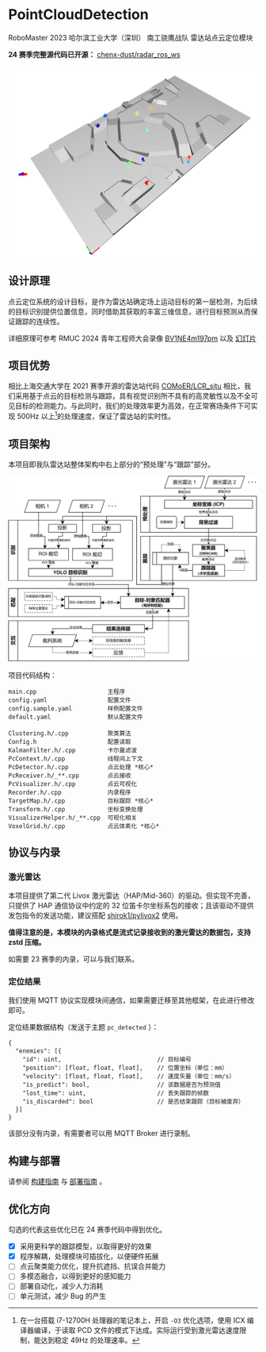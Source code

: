 # PointCloudDetection

RoboMaster 2023 哈尔滨工业大学（深圳） 南工骁鹰战队 雷达站点云定位模块

**24 赛季完整源代码已开源：** [chenx-dust/radar_ros_ws](https://github.com/chenx-dust/radar_ros_ws)

![演示效果](./doc/demo.png)

## 设计原理

点云定位系统的设计目标，是作为雷达站确定场上运动目标的第一层检测，为后续的目标识别提供位置信息，同时借助其获取的丰富三维信息，进行目标预测从而保证跟踪的连续性。

详细原理可参考 RMUC 2024 青年工程师大会录像 [BV1NE4m197pm](https://www.bilibili.com/video/BV1NE4m197pm) 以及 [幻灯片](./doc/一种基于点云聚类的雷达算法.pptx)

## 项目优势

相比上海交通大学在 2021 赛季开源的雷达站代码 [COMoER/LCR_sjtu](https://github.com/COMoER/LCR_sjtu) 相比，我们采用基于点云的目标检测与跟踪，具有视觉识别所不具有的高灵敏性以及不全可见目标的检测能力。与此同时，我们的处理效率更为高效，在正常赛场条件下可实现 500Hz 以上[^1]的处理速度，保证了雷达站的实时性。

## 项目架构

本项目即我队雷达站整体架构中右上部分的“预处理”与“跟踪”部分。

![Radar Station Structure](./doc/struct.png)

项目代码结构：

```
main.cpp                    主程序
config.yaml                 配置文件
config.sample.yaml          样例配置文件
default.yaml                默认配置文件

Clustering.h/.cpp           聚类算法
Config.h                    配置读取
KalmanFilter.h/.cpp         卡尔曼滤波
PcContext.h/.cpp            线程间上下文
PcDetector.h/.cpp           点云处理 *核心*
PcReceiver.h/_**.cpp        点云接收
PcVisualizer.h/.cpp         点云可视化
Recorder.h/.cpp             内录程序
TargetMap.h/.cpp            目标跟踪 *核心*
Transform.h/.cpp            坐标变换处理
VisualizerHelper.h/_**.cpp  可视化相关
VoxelGrid.h/.cpp            点云体素化 *核心*
```

## 协议与内录

### 激光雷达

本项目提供了第二代 Livox 激光雷达（HAP/Mid-360）的驱动。但实现不完善，只提供了 HAP 通信协议中约定的 32 位笛卡尔坐标系包的接收；且该驱动不提供发包指令的发送功能，建议搭配 [shirok1/pylivox2](https://github.com/shirok1/pylivox2) 使用。

**值得注意的是，本模块的内录格式是流式记录接收到的激光雷达的数据包，支持 zstd 压缩。**

如需要 23 赛季的内录，可以与我们联系。

### 定位结果

我们使用 MQTT 协议实现模块间通信，如果需要迁移至其他框架，在此进行修改即可。

定位结果数据结构（发送于主题 `pc_detected` ）：

```jsonc
{
  "enemies": [{
    "id": uint,                           // 目标编号
    "position": [float, float, float],    // 位置坐标（单位：mm）
    "velocity": [float, float, float],    // 速度矢量（单位：mm/s）
    "is_predict": bool,                   // 该数据是否为预测值
    "lost_time": uint,                    // 丢失跟踪的帧数
    "is_discarded": bool                  // 是否结束跟踪（目标被废弃）
  }]
}
```

该部分没有内录，有需要者可以用 MQTT Broker 进行录制。

## 构建与部署

请参阅 [构建指南](./doc/BUILDING.md) 与 [部署指南](./doc/DEPLOYMENT.md) 。

## 优化方向

勾选的代表这些优化已在 24 赛季代码中得到优化。

- [X] 采用更科学的跟踪模型，以取得更好的效果
- [X] 程序解耦，处理模块可插拔化，以便硬件拓展
- [ ] 点云聚类能力优化，提升抗遮挡、抗误合并能力
- [ ] 多模态融合，以得到更好的感知能力
- [ ] 部署自动化，减少人力消耗
- [ ] 单元测试，减少 Bug 的产生

[^1]: 在一台搭载 i7-12700H 处理器的笔记本上，开启 `-O3` 优化选项，使用 ICX 编译器编译，于读取 PCD 文件的模式下达成。实际运行受到激光雷达速度限制，能达到稳定 49Hz 的处理速率。
